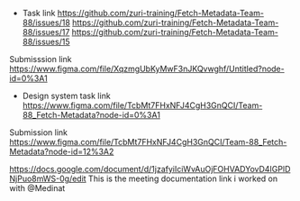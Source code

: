 - Task link
https://github.com/zuri-training/Fetch-Metadata-Team-88/issues/18
https://github.com/zuri-training/Fetch-Metadata-Team-88/issues/17
https://github.com/zuri-training/Fetch-Metadata-Team-88/issues/15

Submisssion link
https://www.figma.com/file/XqzmgUbKyMwF3nJKQvwghf/Untitled?node-id=0%3A1

- Design system task link
https://www.figma.com/file/TcbMt7FHxNFJ4CgH3GnQCI/Team-88_Fetch-Metadata?node-id=0%3A1

Submission link 
https://www.figma.com/file/TcbMt7FHxNFJ4CgH3GnQCI/Team-88_Fetch-Metadata?node-id=12%3A2

https://docs.google.com/document/d/1jzafyiIciWvAuOjFOHVADYovD4IGPlDNjPuo8mWS-0g/edit
This is the meeting documentation link i worked on with @Medinat
